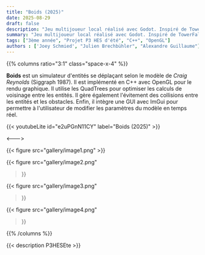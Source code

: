 ```yaml
---
title: "Boids (2025)"
date: 2025-08-29
draft: false
description: "Jeu multijoueur local réalisé avec Godot. Inspiré de TowerFall Ascension et Stick Fight : The Game."
summary: "Jeu multijoueur local réalisé avec Godot. Inspiré de TowerFall Ascension et Stick Fight : The Game."
tags: ["3ème année", "Projet P3 HES d'été", "C++", "OpenGL"]
authors : ['Joey Schmied', "Julien Brechbühler", "Alexandre Guillaume"]
---
```


{{% columns ratio="3:1" class="space-x-4" %}} <!-- begin columns block -->

**Boids** est un simulateur d'entités se déplaçant selon le modèle de *Craig Reynolds* (Siggraph 1987).
Il est implémenté en C++ avec OpenGL pour le rendu graphique.
Il utilise les QuadTrees pour optimiser les calculs de voisinage entre les entités.
Il gère également l'évitement des collisions entre les entités et les obstacles.
Enfin, il intègre une GUI avec ImGui pour permettre à l'utilisateur de modifier les paramètres du modèle en temps réel.

{{< youtubeLite id="e2uPGnN11CY" label="Boids (2025)" >}}

<---> <!-- magic separator, between columns -->

<div class="[&>figure]:my-4">
{{< figure
src="gallery/image1.png"
>}}

{{< figure
src="gallery/image2.png"
>}}

{{< figure
src="gallery/image3.png"
>}}

{{< figure
src="gallery/image4.png"
>}}

</div>

{{% /columns %}}

{{< description P3HESEte >}}